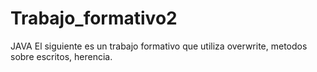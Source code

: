 # Trabajo_formativo2
JAVA
El siguiente es un trabajo formativo que utiliza overwrite, metodos sobre escritos, herencia.
